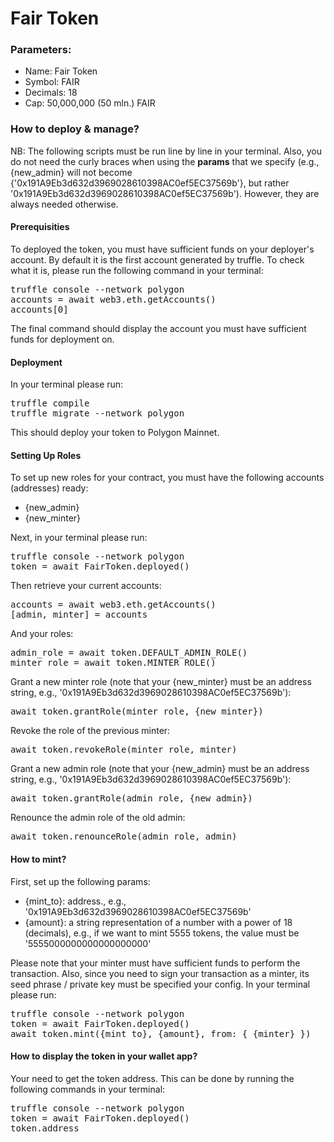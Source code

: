 <h1>Fair Token</h1>
<h3>Parameters: </h3>
<ul>
    <li>Name: Fair Token</li>
    <li>Symbol: FAIR</li>
    <li>Decimals: 18</li>
    <li>Cap: 50,000,000 (50 mln.) FAIR</li>
</ul>

<h3>How to deploy & manage?</h3>
NB: The following scripts must be run line by line in your terminal. Also, you do not need the curly braces when using the <b>params</b> that we specify (e.g., {new_admin} will not become {'0x191A9Eb3d632d3969028610398AC0ef5EC37569b'}, but rather '0x191A9Eb3d632d3969028610398AC0ef5EC37569b'). However, they are always needed otherwise. 
<h4>Prerequisities</h4>
To deployed the token, you must have sufficient funds on your deployer's account. By default it is the first account generated by truffle. To check what it is, please run the following command in your terminal:
<pre>
truffle console --network polygon
accounts = await web3.eth.getAccounts()
accounts[0]
</pre>
The final command should display the account you must have sufficient funds for deployment on.
<h4>Deployment</h4>
In your terminal please run:
<pre>
truffle compile
truffle migrate --network polygon
</pre>
This should deploy your token to Polygon Mainnet.
<h4>Setting Up Roles</h4>
To set up new roles for your contract, you must have the following accounts (addresses) ready:
<ul>
    <li>{new_admin}</li>
    <li>{new_minter}</li>
</ul>
Next, in your terminal please run:
<pre>
truffle console --network polygon
token = await FairToken.deployed()
</pre>
Then retrieve your current accounts:
<pre>
accounts = await web3.eth.getAccounts()
[admin, minter] = accounts
</pre>
And your roles:
<pre>
admin_role = await token.DEFAULT_ADMIN_ROLE()
minter_role = await token.MINTER_ROLE()
</pre>
Grant a new minter role (note that your {new_minter} must be an address string, e.g., '0x191A9Eb3d632d3969028610398AC0ef5EC37569b'):
<pre>
await token.grantRole(minter_role, {new_minter})
</pre>
Revoke the role of the previous minter:
<pre>
await token.revokeRole(minter_role, minter)
</pre>
Grant a new admin role (note that your {new_admin} must be an address string, e.g., '0x191A9Eb3d632d3969028610398AC0ef5EC37569b'):
<pre>
await token.grantRole(admin_role, {new_admin})
</pre>
Renounce the admin role of the old admin:
<pre>
await token.renounceRole(admin_role, admin)
</pre>
<h4>How to mint?</h4>
First, set up the following params:
<ul>
<li>{mint_to}: address., e.g., '0x191A9Eb3d632d3969028610398AC0ef5EC37569b'</li>
<li>{amount}: a string representation of a number with a power of 18 (decimals), e.g., if we want to mint 5555 tokens, the value must be '5555000000000000000000'</li>
</ul>
Please note that your minter must have sufficient funds to perform the transaction. Also, since you need to sign your transaction as a minter, its seed phrase / private key must be specified your config. In your terminal please run:
<pre>
truffle console --network polygon
token = await FairToken.deployed()
await token.mint({mint_to}, {amount}, from: { {minter} })
</pre>
<h4>How to display the token in your wallet app?</h4>
Your need to get the token address. This can be done by running the following commands in your terminal:
<pre>
truffle console --network polygon
token = await FairToken.deployed()
token.address
</pre>